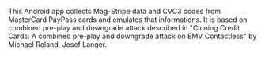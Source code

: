 This Android app collects Mag-Stripe data and CVC3 codes from MasterCard PayPass cards and emulates that informations.
It is based on combined pre-play and downgrade attack described in "Cloning Credit Cards: A combined pre-play and downgrade attack on EMV Contactless" by Michael Roland, Josef Langer.
